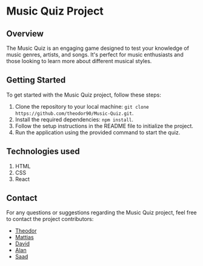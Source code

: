 # Music Quiz Project
 
## Overview
The Music Quiz is an engaging game designed to test your knowledge of music genres, artists, and songs. It's perfect for music enthusiasts and those looking to learn more about different musical styles.
 
 
## Getting Started
To get started with the Music Quiz project, follow these steps:
1. Clone the repository to your local machine: `git clone https://github.com/theodor90/Music-Quiz.git`.
2. Install the required dependencies: `npm install`.
3. Follow the setup instructions in the README file to initialize the project.
4. Run the application using the provided command to start the quiz.

 <!--
 How to Contribute
Contributions are what make the open-source community such an amazing place to learn, inspire, and create. Any contributions you make are **greatly appreciated**.
 
1. Fork the Project.
2. Create your Feature Branch (`git checkout -b feature/AmazingFeature`).
3. Commit your Changes (`git commit -m 'Add some AmazingFeature'`).
4. Push to the Branch (`git push origin feature/AmazingFeature`).
5. Open a Pull Request.
 
Please adhere to the coding style guidelines and ensure thorough testing of your changes before submitting a pull request.
 
 License
Distributed under the MIT License. See `LICENSE` for more information.
By contributing to this project, you agree that your contributions will be licensed under the same MIT License.
 -->

 ## Technologies used
 1. HTML
 2. CSS
 3. React
 
## Contact
For any questions or suggestions regarding the Music Quiz project, feel free to contact the project contributors:
- [Theodor](https://github.com/theodor90)
- [Mattias](https://github.com/mattiasvlex)
- [David](https://github.com/DavidR12344)
- [Alan](https://github.com/al-swe)
- [Saad](https://github.com/SaadSabah)

<!--
## Acknowledgements
[Insert any acknowledgements or credits here]
-->
